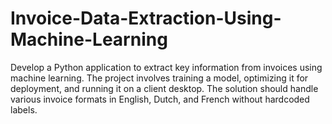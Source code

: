 # Invoice-Data-Extraction-Using-Machine-Learning
Develop a Python application to extract key information from invoices using machine learning. The project involves training a model, optimizing it for deployment, and running it on a client desktop. The solution should handle various invoice formats in English, Dutch, and French without hardcoded labels.
